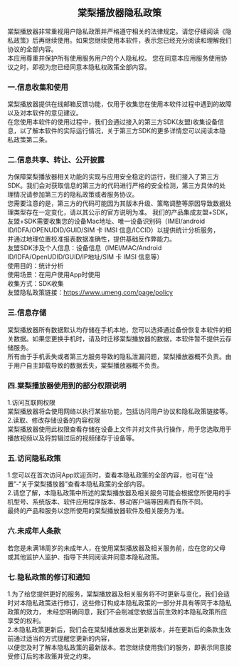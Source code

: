 ##  <center> 棠梨播放器隐私政策
棠梨播放器非常重视用户隐私政策并严格遵守相关的法律规定。请您仔细阅读《隐私政策》后再继续使用。如果您继续使用本软件，表示您已经充分阅读和理解我们协议的全部内容。  
本应用尊重并保护所有使用服务用户的个人隐私权。 您在同意本应用服务使用协议之时，即视为您已经同意本隐私权政策全部内容。
### 一.信息收集和使用
棠梨播放器提供在线邮箱反馈功能，仅用于收集您在使用本软件过程中遇到的故障以及对本软件的意见建议。<br>
在您使用本软件的使用过程中，我们会通过接入的第三方SDK(友盟)收集设备信息，以了解本软件的实际运行情况，关于第三方SDK的更多详情您可以阅读本隐私政策第二条。
### 二.信息共享、转让、公开披露
为保障棠梨播放器相关功能的实现与应用安全稳定的运行，我们接入了第三方SDK。我们会对获取信息的第三方的代码进行严格的安全检测，第三方具体的处理情况请参加第三方的隐私政策或者服务协议。  
您需要注意的是，第三方的代码可能因为其版本升级、策略调整等原因导致数据处理类型存在一定变化，请以其公示的官方说明为准。
我们的产品集成友盟+SDK，友盟+SDK需要收集您的设备Mac地址、唯一设备识别码（IMEI/android ID/IDFA/OPENUDID/GUID/SIM 卡 IMSI 信息/ICCID）以提供统计分析服务，  
并通过地理位置校准报表数据准确性，提供基础反作弊能力。<br>
友盟SDK涉及个人信息：设备信息（IMEI/MAC/Android ID/IDFA/OpenUDID/GUID/IP地址/SIM 卡 IMSI 信息等）<br>
使用目的：统计分析<br>
使用场景：在用户使用App时使用<br>
收集方式：SDK收集<br>
友盟隐私政策链接：https://www.umeng.com/page/policy
### 三.信息存储
棠梨播放器所有数据默认均存储在手机本地，您可以选择通过备份恢复本软件的相关数据。如果您更换手机时，请及时迁移棠梨播放器的数据，本软件暂不提供云存储服务。  
所有由于手机丢失或者第三方服务导致的隐私泄漏问题，棠梨播放器概不负责。由于用户自主卸载导致的数据丢失，棠梨播放器概不负责。
### 四.棠梨播放器使用到的部分权限说明
1.访问互联网权限<br>
棠梨播放器将会使用网络以执行某些功能，包括访问用户协议和隐私政策链接等。<br>
2.读取、修改存储设备的内容权限<br>
棠梨播放器使用此权限查看存储在设备上文件并对文件执行操作，用于您选取用于播放视频以及将剪辑过后的视频储存于设备等。
### 五.访问隐私政策
1.您可以在首次访问App欢迎页时，查看本隐私政策的全部内容，也可在“设置”-“关于棠梨播放器”查看本隐私政策的全部内容。<br>
2.请您了解，本隐私政策中所述的棠梨播放器及相关服务可能会根据您所使用的手机型号、系统版本、软件应用程序版本、移动客户端等因素而有所不同。  
最终的产品和服务以您所使用的棠梨播放器软件及相关服务为准。
### 六.未成年人条款
若您是未满18周岁的未成年人，在使用棠梨播放器及相关服务前，应在您的父母或其他监护人监护、指导下共同阅读并同意本隐私政策。
### 七.隐私政策的修订和通知
1.为了给您提供更好的服务，棠梨播放器及相关服务将不时更新与变化，我们会适时对本隐私政策进行修订，这些修订构成本隐私政策的一部分并具有等同于本隐私政策的效力，  未经您明确同意，我们不会削减您依据当前生效的本隐私政策所应享受的权利。<br>
2.本隐私政策更新后，我们会在棠梨播放器发出更新版本，并在更新后的条款生效前通过适当的方式提醒您更新的内容，  
以便您及时了解本隐私政策的最新版本。若您继续使用我们的服务，即表示同意接受修订后的本政策并受之约束。